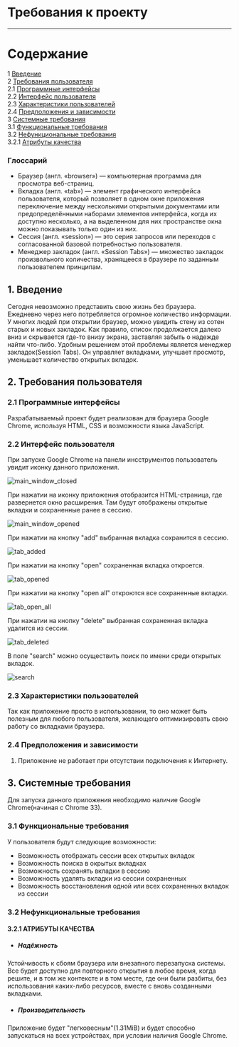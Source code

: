 # Требования к проекту
---

# Содержание
1 [Введение](#intro)   
2 [Требования пользователя](#user_requirements)  
2.1 [Программные интерфейсы](#software_interfaces)  
2.2 [Интерфейс пользователя](#user_interface)  
2.3 [Характеристики пользователей](#user_specifications)     
2.4 [Предположения и зависимости](#assumptions_and_dependencies)  
3 [Системные требования](#system_requirements)  
3.1 [Функциональные требования](#functional_requirements)  
3.2 [Нефункциональные требования](#non-functional_requirements)  
3.2.1 [Атрибуты качества](#quality_attributes)

### Глоссарий
* Браузер (англ. «browser») — компьютерная программа для просмотра веб-страниц.
* Вклaдка (англ. «tab») — элемент графического интерфейса пользователя, который позволяет в одном окне приложения переключение между несколькими открытыми документами или предопределёнными наборами элементов интерфейса, когда их доступно несколько, а на выделенном для них пространстве окна можно показывать только один из них.
* Сессия (англ. «session») — это серия запросов или переходов с согласованной базовой потребностью пользователя.
* Менеджер закладок (англ. «Session Tabs») — множество закладок произвольного количества, хранящееся в браузере по заданным пользователем принципам.
<a name="intro"/>

## 1. Введение
Сегодня невозможно представить свою жизнь без браузера. Ежедневно через него потребляется огромное количество информации. У многих людей при открытии браузер, можно увидить стену из сотен старых и новых закладок. Как правило, список продолжается далеко вниз и скрывается где-то внизу экрана, заставляя забыть о надежде найти что-либо. Удобным решением этой проблемы является менеджер закладок(Session Tabs). Он управляет вкладками, улучшает просмотр, уменьшает количество открытых вкладок.

<a name="user_requirements"/>

## 2. Требования пользователя

<a name="software_interfaces"/>

### 2.1 Программные интерфейсы
Разрабатываемый проект будет реализован для браузера Google Chrome, используя HTML, CSS и возможности языка JavaScript.

<a name="user_interface"/>

### 2.2 Интерфейс пользователя
При запуске Google Chrome на панели инсструментов пользователь увидит иконку данного приложения. 

![main_window_closed](https://github.com/pobozhnaya18/Session-Tabs/blob/master/Mockups/Main%20window%20closed%20(mockup).png)

При нажатии на иконку приложения отобразится HTML-страница, где развернется окно расширения. Там будут отображены открытые вкладки и сохраненные ранее в сессию.  

![main_window_opened](https://github.com/pobozhnaya18/Session-Tabs/blob/master/Mockups/Main%20window%20opened%20(mockup).png)

При нажатии на кнопку "add" выбранная вкладка сохранится в сессию. 

![tab_added](https://github.com/pobozhnaya18/Session-Tabs/blob/master/Mockups/Add%20Tab%20(mockup).png)

При нажатии на кнопку "open" сохраненная вкладка откроется.

![tab_opened](https://github.com/pobozhnaya18/Session-Tabs/blob/master/Mockups/Open%20one%20Tab%20(mockup).png)

При нажатии на кнопку "open all" откроются все сохраненные вкладки.

![tab_open_all](https://github.com/pobozhnaya18/Session-Tabs/blob/master/Mockups/Open%20all%20Tabs%20(mockup).png)

При нажатии на кнопку "delete" выбранная сохраненная вкладка удалится из сессии.

![tab_deleted](https://github.com/pobozhnaya18/Session-Tabs/blob/master/Mockups/Delete%20Tab%20(mockup).png)

В поле "search" можно осуществить поиск по имени среди открытых вкладок.

![search](https://github.com/pobozhnaya18/Session-Tabs/blob/master/Mockups/Search%20(mockup).png)

<a name="user_specifications"/>

### 2.3 Характеристики пользователей
Так как приложение просто в использовании, то оно может быть полезным для любого пользователя, желающего оптимизировать свою работу со вкладками браузера.

<a name="assumptions_and_dependencies"/>

### 2.4 Предположения и зависимости
1. Приложение не работает при отсутствии подключения к Интернету.

<a name="system_requirements"/>

## 3. Системные требования
Для запуска данного приложения необходимо наличие Google Chrome(начиная с Chrome 33).

<a name="functional_requirements"/>

### 3.1 Функциональные требования
У пользователя будут следующие возможности:
- Возможность отображать сессии всех открытых вкладок
- Возможность поиска в окрытых вкладках 
- Возможность сохранять вкладки в сессию
- Возможность удалять вкладки из сессии сохраненных
- Возможность восстановления одной или всех сохраненных вкладок из сессии

<a name="non-functional_requirements"/>

### 3.2 Нефункциональные требования

<a name="quality_attributes"/>

#### 3.2.1 АТРИБУТЫ КАЧЕСТВА
 - ##### Надёжность
Устойчивость к сбоям браузера или внезапного перезапуска системы. Все будет доступно для повторного открытия в любое время, когда решите, и в том же контексте и в том месте, где они были разбиты, без использования каких-либо ресурсов, вместе с вновь созданными вкладками.
 - ##### Производительность
Приложение будет "легковесным"(1.31MiB) и будет способно запускаться на всех устройствах, при условии наличия Google Chrome.

